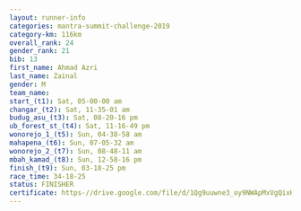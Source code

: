 ```yaml
---
layout: runner-info 
categories: mantra-summit-challenge-2019 
category-km: 116km 
overall_rank: 24
gender_rank: 21
bib: 13
first_name: Ahmad Azri
last_name: Zainal
gender: M
team_name: 
start_(t1): Sat, 05-00-00 am
changar_(t2): Sat, 11-35-01 am
budug_asu_(t3): Sat, 08-20-16 pm
ub_forest_st_(t4): Sat, 11-16-49 pm
wonorejo_1_(t5): Sun, 04-38-58 am
mahapena_(t6): Sun, 07-05-32 am
wonorejo_2_(t7): Sun, 08-48-11 am
mbah_kamad_(t8): Sun, 12-58-16 pm
finish_(t9): Sun, 03-18-25 pm
race_time: 34-18-25
status: FINISHER
certificate: https-//drive.google.com/file/d/1Qg9uuwne3_oy9NWApMxVgQixKwWyK_3K/view?usp=sharing
---
```

